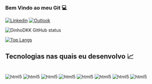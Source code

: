 ### Bem Vindo ao meu Git 💻

[![Linkedin](https://img.shields.io/badge/LinkedIn-0077B5?style=for-the-badge&logo=linkedin&logoColor=white)](https://www.linkedin.com/in/luiz-ricardo-dev/) [![Outlook](https://img.shields.io/badge/Microsoft_Outlook-0078D4?style=for-the-badge&logo=microsoft-outlook&logoColor=white)](playsonbr@hotmail.com)

![DinhoDKK GitHub status](https://github-readme-stats.vercel.app/api?username=luiz-ricardo-dev&show_icons=true&theme=dracula)

[![Top Langs](https://github-readme-stats.vercel.app/api/top-langs/?username=luiz-ricardo-dev&layout=compact)](https://github.com/luiz-ricardo-dev/github-readme-stats)

## Tecnologias nas quais eu desenvolvo 📈

<div style="display: inline_block"><br> 
  <img align="center" alt="html5" src="https://img.shields.io/badge/HTML-239120?style=for-the-badge&logo=html5&logoColor=white">
  <img align="center" alt="html5" src="https://img.shields.io/badge/CSS3-1572B6?style=for-the-badge&logo=css3&logoColor=white">
  <img align="center" alt="html5" src="https://img.shields.io/badge/Node.js-43853D?style=for-the-badge&logo=node.js&logoColor=white">
  <img align="center" alt="html5" src="https://img.shields.io/badge/JavaScript-F7DF1E?style=for-the-badge&logo=javascript&logoColor=black">
  <img align="center" alt="html5" src="https://img.shields.io/badge/.NET-5C2D91?style=for-the-badge&logo=.net&logoColor=white">
  <img align="center" alt="html5" src="https://img.shields.io/badge/Python-14354C?style=for-the-badge&logo=python&logoColor=white">
  <img align="center" alt="html5" src="https://img.shields.io/badge/C%23-239120?style=for-the-badge&logo=c-sharp&logoColor=white">
  <img align="center" alt="html5" src="https://img.shields.io/badge/Java-ED8B00?style=for-the-badge&logo=java&logoColor=white">
 </div>
